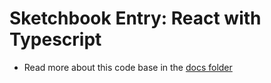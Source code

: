 # Sketchbook Entry: React with Typescript

- Read more about this code base in the [docs folder](docs/)